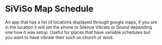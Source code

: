 # SiViSo Map Schedule
 An app that has a list of locations displayed through google maps, if you are in the location it will set the phone to Silence Vibrate or Sound depending one how it was setup. Useful for places that have variable schedules but you want to have vibrate their such as church or work.
